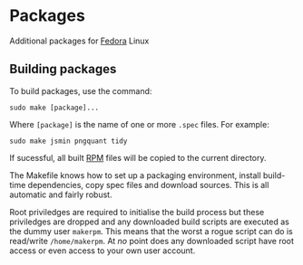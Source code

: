 Packages
========

Additional packages for [Fedora] Linux


Building packages
-----------------

To build packages, use the command:

    sudo make [package]...

Where `[package]` is the name of one or more `.spec` files. For example:

    sudo make jsmin pngquant tidy

If sucessful, all built [RPM] files will be copied to the current directory.

The Makefile knows how to set up a packaging environment, install build-time
dependencies, copy spec files and download sources. This is all automatic and
fairly robust.

Root priviledges are required to initialise the build process but these
priviledges are dropped and any downloaded build scripts are executed as the
dummy user `makerpm`. This means that the worst a rogue script can do is
read/write `/home/makerpm`. At *no* point does any downloaded script have root
access or even access to your own user account.

[Fedora]: http://fedoraproject.org/
[RPM]: http://www.rpm.org/
